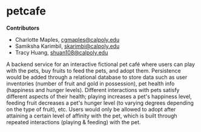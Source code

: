# petcafe

**Contributors**
* Charlotte Maples, cgmaples@calpoly.edu
* Samiksha Karimbil, skarimbi@calpoly.edu
* Tracy Huang, shuan108@calpoly.edu

A backend service for an interactive fictional pet café where users can play with the pets, buy fruits to feed the pets, and adopt them. Persistence would be added through a relational database to store data such as user inventories (number of fruit and gold in possession), pet health info (happiness and hunger levels). Different interactions with pets satisfy different aspects of their health; playing increases a pet's happiness level, feeding fruit decreases a pet's hunger level (to varying degrees depending on the type of fruit), etc. Users would only be allowed to adopt after attaining a certain level of affinity with the pet, which is built through repeated interactions (playing & feeding) with the pet.
